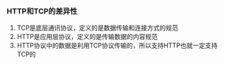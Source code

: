 ### HTTP和TCP的差异性

1. TCP是底层通讯协议，定义的是数据传输和连接方式的规范
2. HTTP是应用层协议，定义的是传输数据的内容规范
3. HTTP协议中的数据是利用TCP协议传输的，所以支持HTTP也就一定支持TCP的
